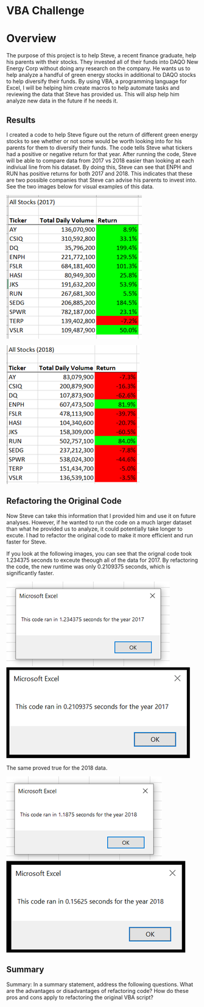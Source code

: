 # VBA Challenge

# Overview
The purpose of this project is to help Steve, a recent finance graduate, help his parents with their stocks. They invested all of their funds into DAQO New Energy Corp without doing any research on the company. He wants us to help analyze a handful of green energy stocks in additional to DAQO stocks to help diversify their funds. By using VBA, a programming language for Excel, I will be helping him create macros to help automate tasks and reviewing the data that Steve has provided us. This will alsp help him analyze new data in the future if he needs it. 

## Results
I created a code to help Steve figure out the return of different green energy stocks to see whether or not some would be worth looking into for his parents for them to diversify their funds. The code tells Steve what tickers had a positive or negative return for that year. After running the code, Steve will be able to compare data from 2017 vs 2018 easier than looking at each indiviual line from his dataset. By doing this, Steve can see that ENPH and RUN has positive returns for both 2017 and 2018. This indicates that these are two possible companies that Steve can advise his parents to invest into. See the two images below for visual examples of this data.

![This is an image](https://github.com/TracyKien/stock-analysis/blob/main/Resources/Return%20Status%20for%202017.PNG?raw=true)

![This is an image](https://github.com/TracyKien/stock-analysis/blob/main/Resources/Return%20Status%20for%202018.PNG?raw=true)


## Refactoring the Original Code
Now Steve can take this information that I provided him and use it on future analyses. However, if he wanted to run the code on a much larger dataset than what he provided us to analyze, it could potentially take longer to excute. I had to refactor the original code to make it more efficient and run faster for Steve. 

If you look at the following images, you can see that the orignal code took 1.234375 seconds to exceute theough all of the data for 2017. By refactoring the code, the new runtime was only 0.2109375 seconds, which is significantly faster.

![This is an image](https://github.com/TracyKien/stock-analysis/blob/main/Resources/VBA_Challenge_2017%20Original%20Time.PNG?raw=true)
![This is an image](https://github.com/TracyKien/stock-analysis/blob/main/Resources/VBA_Challenge_2017.png?raw=true)

The same proved true for the 2018 data.

![This is an image](https://github.com/TracyKien/stock-analysis/blob/main/Resources/VBA_Challenge_2018%20Original%20Time.PNG?raw=true)
![This is an image](https://github.com/TracyKien/stock-analysis/blob/main/Resources/VBA_Challenge_2018.PNG?raw=true)



## Summary
Summary: In a summary statement, address the following questions.
What are the advantages or disadvantages of refactoring code?
How do these pros and cons apply to refactoring the original VBA script?

